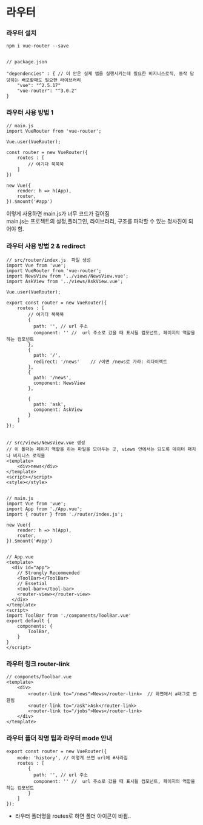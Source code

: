 # 라우터 

### 라우터 설치

    npm i vue-router --save
    
    
    // package.json
    
    "dependencies" : { // 이 안은 실제 앱을 실행시키는데 필요한 비지니스로직, 동작 담당하는 배포할때도 필요한 라이브러리
        "vue": "^2.5.17"
        "vue-router": "^3.0.2"
    }
    
    
    
### 라우터 사용 방법 1

    // main.js
    import VueRouter from 'vue-router';
    
    Vue.user(VueRouter);
    
    const router = new VueRouter({
        routes : [
            // 여기다 쭉쭉쭉
        ]
    })
    
    new Vue({
        render: h => h(App),
        router,
    }).$mount('#app')
    
    
 이렇게 사용하면 main.js가 너무 코드가 길어짐  
 main.js는 프로젝트의 설정,플러그인, 라이브러리, 구조를 파악할 수 있는 청사진이 되어야 함.  
 
 
 ### 라우터 사용 방법 2 & redirect
 
    // src/router/index.js  파일 생성
    import Vue from 'vue';
    import VueRouter from 'vue-router';
    import NewsView from '../views/NewsView.vue';
    import AskView from '../views/AskView.vue';
    
    Vue.user(VueRouter);
    
    export const router = new VueRouter({
        routes : [
            // 여기다 쭉쭉쭉
            {
              path: '', // url 주소
              component: '' //  url 주소로 갔을 때 표시될 컴포넌트, 페이지의 역할을 하는 컴포넌트
            },
            {
              path: '/',
              redirect: '/news'    // /이면 /news로 가라: 리다이렉트
            },
            {
              path: '/news',
              component: NewsView
            },
            
            {
              path: 'ask',
              component: AskView
            }
        ]
    });
    
    
    // src/views/NewsView.vue 생성
    // 이 폴더는 페이지 역할을 하는 파일을 모아두는 곳, views 안에서는 되도록 데이터 패치나 비지니스 로직을 
    <template>
        <div>news</div>
    </template>
    <script></script>
    <style></style>
    
    
    // main.js
    import Vue from 'vue';
    import App from './App.vue';
    import { router } from './router/index.js';
    
    new Vue({
        render: h => h(App),
        router,
    }).$mount('#app')
    
    
    // App.vue
    <template>
      <div id="app">
        // Strongly Recommended
        <ToolBar></ToolBar>
        // Essetial
        <tool-bar></tool-bar>
        <router-view></router-view>
      </div>
    </template>
    <script>
    import ToolBar from './components/ToolBar.vue'
    export default {
        components: {
            ToolBar,
        }
    }
    </script>
    
    
 ### 라우터 링크 router-link   
 
    // componets/Toolbar.vue
    <template>
        <div>
            <router-link to="/news">News</router-link>  // 화면에서 a태그로 변환됨
            <router-link to="/ask">Ask</router-link>
            <router-link to="/jobs">News</router-link>
        </div>
    </template>
    
    
    
    
 ### 라우터 폴더 작명 팁과 라우터 mode 안내      
 
    export const router = new VueRouter({
        mode: 'history', // 이렇게 쓰면 url에 #사라짐
        routes : [
            {
              path: '', // url 주소
              component: '' //  url 주소로 갔을 때 표시될 컴포넌트, 페이지의 역할을 하는 컴포넌트
            }
        ]
    });
    
    
+ 라우터 폴더명을 routes로 하면 폴더 아이콘이 바뀜..
    
